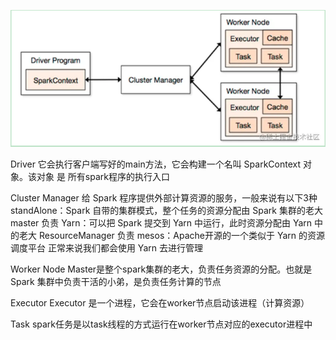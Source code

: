 ![abc](./008_1.png)

Driver
它会执行客户端写好的main方法，它会构建一个名叫 SparkContext 对象。该对象 是
所有spark程序的执行入口

Cluster Manager
给 Spark 程序提供外部计算资源的服务，一般来说有以下3种
standAlone：Spark 自带的集群模式，整个任务的资源分配由 Spark 集群的老大 master 负责
Yarn：可以把 Spark 提交到 Yarn 中运行，此时资源分配由 Yarn 中的老大 ResourceManager 负责
mesos：Apache开源的一个类似于 Yarn 的资源调度平台
正常来说我们都会使用 Yarn 去进行管理

Worker Node
Master是整个spark集群的老大，负责任务资源的分配。也就是 Spark 集群中负责干活的小弟，是负责任务计算的节点

Executor
Executor 是一个进程，它会在worker节点启动该进程（计算资源）

Task
spark任务是以task线程的方式运行在worker节点对应的executor进程中


